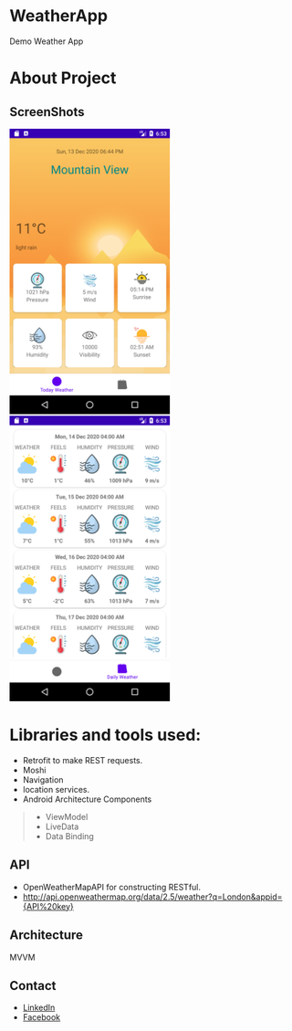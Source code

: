 # WeatherApp
Demo Weather App 

# About Project 

## ScreenShots

<img src="https://github.com/Mohammed187/WeatherApp/blob/master/Screenshot_20201213_185305.png" height="500"> <img src="https://github.com/Mohammed187/WeatherApp/blob/master/Screenshot_20201213_185310.png" height="500">

# Libraries and tools used:
* Retrofit to make REST requests.
* Moshi
* Navigation
* location services. 
* Android Architecture Components
> - ViewModel
> - LiveData
> - Data Binding


## API
* OpenWeatherMapAPI for constructing RESTful.
* http://api.openweathermap.org/data/2.5/weather?q=London&appid={API%20key}

## Architecture
MVVM


## Contact
* [LinkedIn](https://www.linkedin.com/in/m-abdeldayem/)
* [Facebook](https://www.facebook.com/m.abdeldayem187/)
